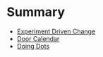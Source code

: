 # Summary

* [Experiment Driven Change](manuscript/01.experiment-driven-change.md)
* [Door Calendar](manuscript/02.door-calendar.md)
* [Doing Dots](manuscript/03.doing-dots.md)